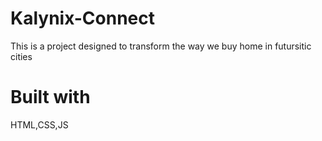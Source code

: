 # Kalynix-Connect
This is a project designed to transform the way we buy home in futursitic cities

# Built with
HTML,CSS,JS